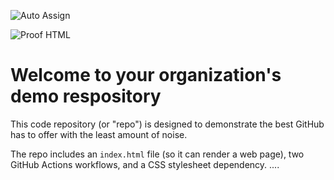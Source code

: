 ![Auto Assign](https://github.com/caioq-org/demo-repository/actions/workflows/auto-assign.yml/badge.svg)

![Proof HTML](https://github.com/caioq-org/demo-repository/actions/workflows/proof-html.yml/badge.svg)

# Welcome to your organization's demo respository
This code repository (or "repo") is designed to demonstrate the best GitHub has to offer with the least amount of noise.

The repo includes an `index.html` file (so it can render a web page), two GitHub Actions workflows, and a CSS stylesheet dependency.
....
